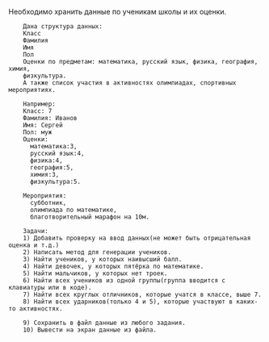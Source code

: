 Необходимо хранить данные по ученикам школы и их оценки.

        Дана структура данных:
        Класс
        Фамилия
        Имя
        Пол
        Оценки по предметам: математика, русский язык, физика, география, химия,
        физкультура.
        А также список участия в активностях олимпиадах, спортивных мероприятиях.

        Например:
        Класс: 7
        Фамилия: Иванов
        Имя: Сергей
        Пол: муж
        Оценки:
          математика:3,
          русский язык:4,
          физика:4,
          география:5,
          химия:3,
          физкультура:5.

        Мероприятия:
          субботник,
          олимпиада по математике,
          благотворительный марафон на 10м.

        Задачи:
        1) Добавить проверку на ввод данных(не может быть отрицательная оценка и т.д.)
        2) Написать метод для генерации учеников.
        3) Найти учеников, у которых наивысший балл.
        4) Найти девочек, у которых пятёрка по математике.
        5) Найти мальчиков, у которых нет троек.
        6) Найти всех учеников из одной группы(группа вводится с клавиатуры или в коде).
        7) Найти всех круглых отличников, которые учатся в классе, выше 7.
        8) Найти всех ударников(только 4 и 5), которые участвуют в каких-то активностях.

        9) Сохранить в файл данные из любого задания.
        10) Вывести на экран данные из файла.